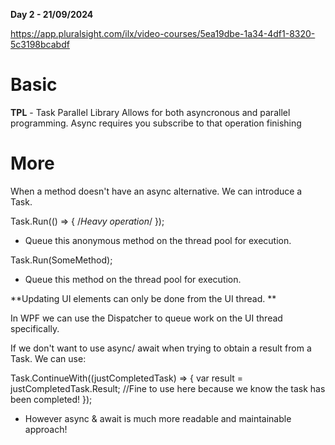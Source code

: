 **Day 2 - 21/09/2024** 

https://app.pluralsight.com/ilx/video-courses/5ea19dbe-1a34-4df1-8320-5c3198bcabdf

# Basic

**TPL** - Task Parallel Library
Allows for both asyncronous and parallel programming. Async requires you subscribe to that operation finishing

# More

When a method doesn't have an async alternative. We can introduce a Task.

Task.Run(() => { /*Heavy operation*/ });
- Queue this anonymous method on the thread pool for execution.

Task.Run(SomeMethod);
- Queue this method on the thread pool for execution.

**Updating UI elements can only be done from the UI thread. **

In WPF we can use the Dispatcher to queue work on the UI thread specifically.

If we don't want to use async/ await when trying to obtain a result from a Task. We can use:

Task.ContinueWith((justCompletedTask) => {
    var result = justCompletedTask.Result; //Fine to use here because we know the task has been completed!
});

- However async & await is much more readable and maintainable approach!